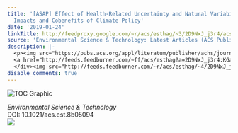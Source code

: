```yaml
---
title: '[ASAP] Effect of Health-Related Uncertainty and Natural Variability on Health
  Impacts and Cobenefits of Climate Policy'
date: '2019-01-24'
linkTitle: http://feedproxy.google.com/~r/acs/esthag/~3/2D9NxJ_j3r4/acs.est.8b05094
source: 'Environmental Science & Technology: Latest Articles (ACS Publications)'
description: |-
  <p><img src="https://pubs.acs.org/appl/literatum/publisher/achs/journals/content/esthag/0/esthag.ahead-of-print/acs.est.8b05094/20190123/images/medium/es-2018-05094r_0006.gif" alt="TOC Graphic"/></p><div><cite>Environmental Science & Technology</cite></div><div>DOI: 10.1021/acs.est.8b05094</div><div class="feedflare">
  <a href="http://feeds.feedburner.com/~ff/acs/esthag?a=2D9NxJ_j3r4:KGa345ZFHSU:yIl2AUoC8zA"><img src="http://feeds.feedburner.com/~ff/acs/esthag?d=yIl2AUoC8zA" border="0"></img></a>
  </div><img src="http://feeds.feedburner.com/~r/acs/esthag/~4/2D9NxJ_j3r4" height="1" width="1" ...
disable_comments: true
---
```

<p><img src="https://pubs.acs.org/appl/literatum/publisher/achs/journals/content/esthag/0/esthag.ahead-of-print/acs.est.8b05094/20190123/images/medium/es-2018-05094r_0006.gif" alt="TOC Graphic"/></p><div><cite>Environmental Science & Technology</cite></div><div>DOI: 10.1021/acs.est.8b05094</div><div class="feedflare">
<a href="http://feeds.feedburner.com/~ff/acs/esthag?a=2D9NxJ_j3r4:KGa345ZFHSU:yIl2AUoC8zA"><img src="http://feeds.feedburner.com/~ff/acs/esthag?d=yIl2AUoC8zA" border="0"></img></a>
</div><img src="http://feeds.feedburner.com/~r/acs/esthag/~4/2D9NxJ_j3r4" height="1" width="1" ...